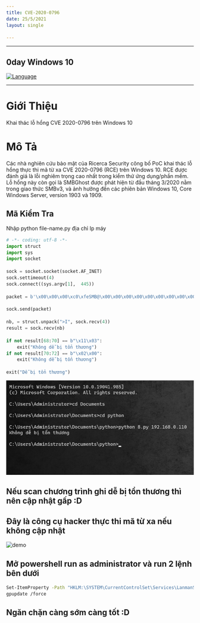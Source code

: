 ```yaml
---
title: CVE-2020-0796
date: 25/5/2021
layout: single

--- 
```

---
## 0day Windows 10
[![Language](https://img.shields.io/badge/Lang-Python-blue.svg)](https://www.python.org)


--- 


# Giới Thiệu
Khai thác lỗ hổng CVE 2020-0796 trên Windows 10

# Mô Tả 
Các nhà nghiên cứu bảo mật của Ricerca Security  công bố PoC khai thác lỗ hổng thực thi mã từ xa CVE 2020-0796 (RCE) trên Windows 10. RCE được đánh giá là lỗi nghiêm trọng cao nhất trong kiểm thử ứng dụng/phần mềm.
Lỗ hổng này còn gọi là SMBGhost được phát hiện từ đầu tháng 3/2020 nằm trong giao thức SMBv3, và ảnh hưởng đến các phiên bản Windows 10, Core Windows Server, version 1903 và 1909.



## Mã Kiểm Tra 
Nhập python file-name.py địa chỉ Ip máy 

```python
# -*- coding: utf-8 -*- 
import struct
import sys
import socket

sock = socket.socket(socket.AF_INET)
sock.settimeout(4)
sock.connect((sys.argv[1],  445))

packet = b'\x00\x00\x00\xc0\xfeSMB@\x00\x00\x00\x00\x00\x00\x00\x00\x00\x1f\x00\x00\x00\x00\x00\x00\x00\x00\x00\x00\x00\x00\x00\x00\x00\x00\x00\x00\x00\x00\x00\x00\x00\x00\x00\x00\x00\x00\x00\x00\x00\x00\x00\x00\x00\x00\x00\x00\x00\x00\x00\x00\x00\x00\x00\x00\x00\x00\x00$\x00\x08\x00\x01\x00\x00\x00\x7f\x00\x00\x00\x00\x00\x00\x00\x00\x00\x00\x00\x00\x00\x00\x00\x00\x00\x00\x00x\x00\x00\x00\x02\x00\x00\x00\x02\x02\x10\x02"\x02$\x02\x00\x03\x02\x03\x10\x03\x11\x03\x00\x00\x00\x00\x01\x00&\x00\x00\x00\x00\x00\x01\x00 \x00\x01\x00\x00\x00\x00\x00\x00\x00\x00\x00\x00\x00\x00\x00\x00\x00\x00\x00\x00\x00\x00\x00\x00\x00\x00\x00\x00\x00\x00\x00\x00\x00\x00\x00\x00\x00\x03\x00\n\x00\x00\x00\x00\x00\x01\x00\x00\x00\x01\x00\x00\x00\x01\x00\x00\x00\x00\x00\x00\x00'

sock.send(packet)

nb, = struct.unpack(">I", sock.recv(4))
result = sock.recv(nb)

if not result[68:70] == b"\x11\x03":
    exit("Không dễ bị tổn thương")
if not result[70:72] == b"\x02\x00":
    exit("Không dễ bị tổn thương")

exit("Dễ bị tổn thương")
```

![](/assets/images/cve-2020-0796.png)
## Nếu scan chương trình ghi dễ bị tổn thương thì nên cập nhật gấp :D 
## Đây là công cụ hacker thực thi mã từ xa nếu không cập nhật 

![demo](https://github.com/jiansiting/CVE-2020-0796/blob/master/demo.gif?raw=true)



## Mở powershell run as administrator và run 2 lệnh bên dưới
```bash
Set-ItemProperty -Path "HKLM:\SYSTEM\CurrentControlSet\Services\LanmanServer\Parameters" DisableCompression -Type DWORD -Value 1 -Force
gpupdate /force
```
## Ngăn chặn càng sớm càng tốt :D
